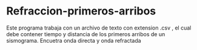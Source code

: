 # Refraccion-primeros-arribos

Este programa trabaja con un archivo de texto con
extension .csv , el cual debe contener tiempo y distancia
de los primeros arribos de un sismograma.
Encuetra onda directa y onda refractada
